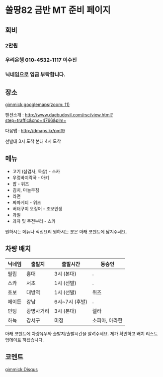 # 쏠땅82 금반 MT 준비 페이지 

## 회비

### 2만원 

### **우리은행 010-4532-1117  이수진**

### 닉네임으로 입금 부탁합니다.


## 장소

[gimmick:googlemaps(zoom: 11)](129+Jangoe-ri,+Seosin-myeon,+Hwaseong-si,+Gyeonggi-do)

팬션소개 : http://www.daebudovil.com/rsc/view.html?step=traffic&cno=4766&plm=

다음맵 : http://dmaps.kr/pmf9

선발대 3시 도착
본대 4시 도착

## 메뉴 

* 고기 (삼겹사, 목살) - 스카
* 우렁바지락국 - 아키
* 밥 - 위즈
* 김치, 마늘무침
* 라면
* 짜파게티 - 위즈
* 버터구이 오징어 - 초보인생 
* 과일
* 과자 및 주전부리 - 스카


원하시는 메뉴나 직접요리 원하시는 분은 아래 코멘트에 남겨주세요.



## 차량 배치

| 닉네임    | 출발지     | 출발시간       | 동승인 |
| --------- | ---------- | -------------- | ------ |
| 필립      | 홍대       | 3시 (본대)     | .      |
| 스카      | 서초       | 1시 (선발)     | .      |
| 초보      | 대방역     | 1시 (선발)     | 위즈   |
| 에이든    | 강남       | 6시~7시 (후발) | .      |
| 민팅      | 광명사거리 | 3시 (본대)     | 렐라   |
| 하늑      | 강서구     | 미정           | 소피아, 아라한   |

아래 코멘트에 차량유무와 출발지/출발시간을 알려주세요. 제가 확인하고 배치 리스트 업데이트 하겠습니다.


## 코멘트

[gimmick:Disqus](sewonist-github-io)
